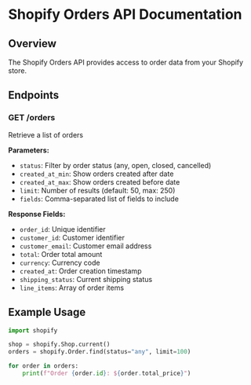 # Shopify Orders API Documentation

## Overview
The Shopify Orders API provides access to order data from your Shopify store.

## Endpoints

### GET /orders
Retrieve a list of orders

**Parameters:**
- `status`: Filter by order status (any, open, closed, cancelled)
- `created_at_min`: Show orders created after date
- `created_at_max`: Show orders created before date
- `limit`: Number of results (default: 50, max: 250)
- `fields`: Comma-separated list of fields to include

**Response Fields:**
- `order_id`: Unique identifier
- `customer_id`: Customer identifier
- `customer_email`: Customer email address
- `total`: Order total amount
- `currency`: Currency code
- `created_at`: Order creation timestamp
- `shipping_status`: Current shipping status
- `line_items`: Array of order items

## Example Usage

```python
import shopify

shop = shopify.Shop.current()
orders = shopify.Order.find(status="any", limit=100)

for order in orders:
    print(f"Order {order.id}: ${order.total_price}")
```